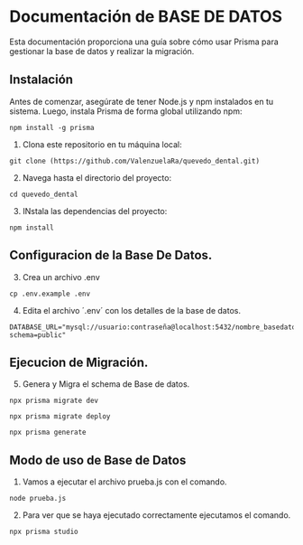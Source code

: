 # Documentación de BASE DE DATOS

Esta documentación proporciona una guía sobre cómo usar Prisma para gestionar la base de datos y realizar la migración.

## Instalación

Antes de comenzar, asegúrate de tener Node.js y npm instalados en tu sistema. Luego, instala Prisma de forma global utilizando npm:

```
npm install -g prisma
```

1. Clona este repositorio en tu máquina local:

```
git clone (https://github.com/ValenzuelaRa/quevedo_dental.git)
```

2. Navega hasta el directorio del proyecto:
```
cd quevedo_dental
```

3. INstala las dependencias del proyecto:
```
npm install
```

## Configuracion de la Base De Datos.

3. Crea un archivo .env
```
cp .env.example .env
```

4. Edita el archivo ´.env´ con los detalles de la base de datos.
```
DATABASE_URL="mysql://usuario:contraseña@localhost:5432/nombre_basedatos?schema=public"
```

## Ejecucion de Migración.

5. Genera y Migra el schema de Base de datos.
```
npx prisma migrate dev
```
``` 
npx prisma migrate deploy
 ```
 ``` 
 npx prisma generate
```

## Modo de uso de Base de Datos
1. Vamos a ejecutar el archivo prueba.js con el comando.
```
node prueba.js
```

2. Para ver que se haya ejecutado correctamente ejecutamos el comando.
```
npx prisma studio
```
